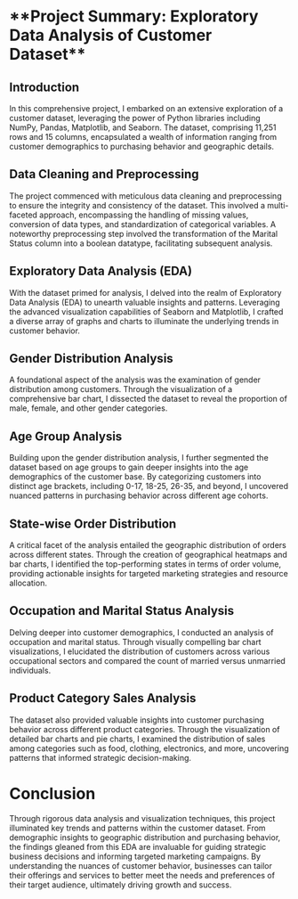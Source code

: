 <H1>**Project Summary: Exploratory Data Analysis of Customer Dataset**</H1>

<h2>Introduction</h2>

In this comprehensive project, I embarked on an extensive exploration of a customer dataset, leveraging the power of Python libraries including NumPy, Pandas, Matplotlib, and Seaborn. The dataset, comprising 11,251 rows and 15 columns, encapsulated a wealth of information ranging from customer demographics to purchasing behavior and geographic details.

<h2>Data Cleaning and Preprocessing</h2>

The project commenced with meticulous data cleaning and preprocessing to ensure the integrity and consistency of the dataset. This involved a multi-faceted approach, encompassing the handling of missing values, conversion of data types, and standardization of categorical variables. A noteworthy preprocessing step involved the transformation of the Marital Status column into a boolean datatype, facilitating subsequent analysis.

<h2>Exploratory Data Analysis (EDA)</h2>

With the dataset primed for analysis, I delved into the realm of Exploratory Data Analysis (EDA) to unearth valuable insights and patterns. Leveraging the advanced visualization capabilities of Seaborn and Matplotlib, I crafted a diverse array of graphs and charts to illuminate the underlying trends in customer behavior.

<h2>Gender Distribution Analysis</h2>

A foundational aspect of the analysis was the examination of gender distribution among customers. Through the visualization of a comprehensive bar chart, I dissected the dataset to reveal the proportion of male, female, and other gender categories.

<h2>Age Group Analysis</h2>

Building upon the gender distribution analysis, I further segmented the dataset based on age groups to gain deeper insights into the age demographics of the customer base. By categorizing customers into distinct age brackets, including 0-17, 18-25, 26-35, and beyond, I uncovered nuanced patterns in purchasing behavior across different age cohorts.

<h2>State-wise Order Distribution</h2>

A critical facet of the analysis entailed the geographic distribution of orders across different states. Through the creation of geographical heatmaps and bar charts, I identified the top-performing states in terms of order volume, providing actionable insights for targeted marketing strategies and resource allocation.

<h2>Occupation and Marital Status Analysis</h2>

Delving deeper into customer demographics, I conducted an analysis of occupation and marital status. Through visually compelling bar chart visualizations, I elucidated the distribution of customers across various occupational sectors and compared the count of married versus unmarried individuals.

<h2>Product Category Sales Analysis</h2>

The dataset also provided valuable insights into customer purchasing behavior across different product categories. Through the visualization of detailed bar charts and pie charts, I examined the distribution of sales among categories such as food, clothing, electronics, and more, uncovering patterns that informed strategic decision-making.

<h1>Conclusion</h1>

Through rigorous data analysis and visualization techniques, this project illuminated key trends and patterns within the customer dataset. From demographic insights to geographic distribution and purchasing behavior, the findings gleaned from this EDA are invaluable for guiding strategic business decisions and informing targeted marketing campaigns. By understanding the nuances of customer behavior, businesses can tailor their offerings and services to better meet the needs and preferences of their target audience, ultimately driving growth and success.
